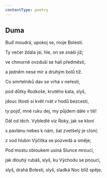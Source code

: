 ```yaml
---
contentType: poetry
---
```


<section>

## Duma

Buď moudrá, upokoj se, moje Bolesti.

Ty večer ždála jsi, hle, on se snáší již;

ve chmurné ovzduší se halí předměstí,

a jedněm nese mír a druhým bolů tíž.

Co smrtelníků dav se vrhá v neřesti,

pod důtky Rozkoše, krutého kata, slyš,

jdouc lítosti si květ rvát v hodů bezcestí,

ty pojď, mně ruku dej, my půjdem dále v tiš!

Dál od těch. Vybledlé viz Roky, jak se kloní

s pavlánu nebes k nám, šat zvetšelý je cloní;

z vod hlubin Výčitka se pozvedá a směje;

Pod mostu obloukem usíná Slunce mroucí,

jak dlouhý rubáš, slyš, ku Východu se pnoucí,

slyš, drahá Bolesti, slyš, sladká Noc blíž spěje.

</section>
